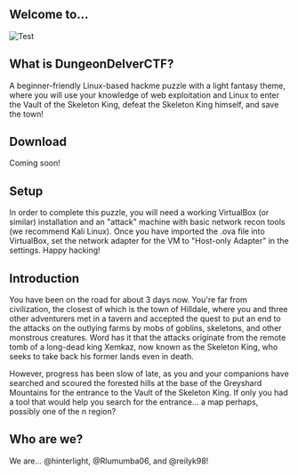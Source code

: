 ## Welcome to...
![Test](https://i.imgur.com/E4DQw0Z.png)

## What is DungeonDelverCTF?
 A beginner-friendly Linux-based hackme puzzle with a light fantasy theme, where you will use your knowledge of web exploitation and Linux to enter the Vault of the Skeleton King, defeat the Skeleton King himself, and save the town!

## Download
Coming soon!

## Setup

In order to complete this puzzle, you will need a working VirtualBox (or similar) installation and an "attack" machine with basic network recon tools (we recommend Kali Linux).  Once you have imported the .ova file into VirtualBox, set the network adapter for the VM to "Host-only Adapter" in the settings.  Happy hacking!

## Introduction

You have been on the road for about 3 days now.  You're far from civilization, the closest of which is the town of Hilldale, where you and three other adventurers met in a tavern and accepted the quest to put an end to the attacks on the outlying farms by mobs of goblins, skeletons, and other monstrous creatures.  Word has it that the attacks originate from the remote tomb of a long-dead king Xemkaz, now known as the Skeleton King, who seeks to take back his former lands even in death.  

However, progress has been slow of late, as you and your companions have searched and scoured the forested hills at the base of the Greyshard Mountains for the entrance to the Vault of the Skeleton King.  If only you had a tool that would help you search for the entrance… a map perhaps, possibly one of the n region?

## Who are we?

We are... @hinterlight, @Rlumumba06, and @reilyk98!
